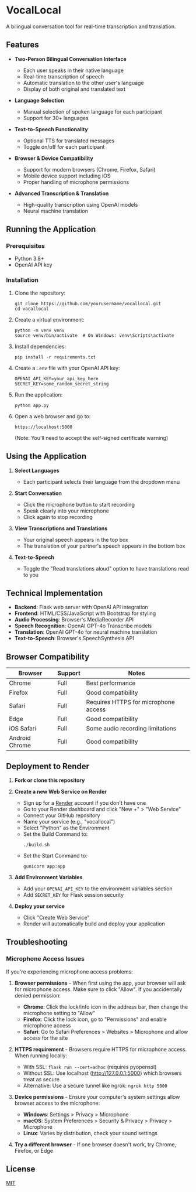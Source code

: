 # VocalLocal

A bilingual conversation tool for real-time transcription and translation.

## Features

- **Two-Person Bilingual Conversation Interface**
  - Each user speaks in their native language
  - Real-time transcription of speech
  - Automatic translation to the other user's language
  - Display of both original and translated text

- **Language Selection**
  - Manual selection of spoken language for each participant
  - Support for 30+ languages

- **Text-to-Speech Functionality**
  - Optional TTS for translated messages
  - Toggle on/off for each participant

- **Browser & Device Compatibility**
  - Support for modern browsers (Chrome, Firefox, Safari)
  - Mobile device support including iOS
  - Proper handling of microphone permissions

- **Advanced Transcription & Translation**
  - High-quality transcription using OpenAI models
  - Neural machine translation

## Running the Application

### Prerequisites

- Python 3.8+
- OpenAI API key

### Installation

1. Clone the repository:
   ```
   git clone https://github.com/yourusername/vocallocal.git
   cd vocallocal
   ```

2. Create a virtual environment:
   ```
   python -m venv venv
   source venv/bin/activate  # On Windows: venv\Scripts\activate
   ```

3. Install dependencies:
   ```
   pip install -r requirements.txt
   ```

4. Create a `.env` file with your OpenAI API key:
   ```
   OPENAI_API_KEY=your_api_key_here
   SECRET_KEY=some_random_secret_string
   ```

5. Run the application:
   ```
   python app.py
   ```

6. Open a web browser and go to:
   ```
   https://localhost:5000
   ```
   (Note: You'll need to accept the self-signed certificate warning)

## Using the Application

1. **Select Languages**
   - Each participant selects their language from the dropdown menu

2. **Start Conversation**
   - Click the microphone button to start recording
   - Speak clearly into your microphone
   - Click again to stop recording

3. **View Transcriptions and Translations**
   - Your original speech appears in the top box
   - The translation of your partner's speech appears in the bottom box

4. **Text-to-Speech**
   - Toggle the "Read translations aloud" option to have translations read to you

## Technical Implementation

- **Backend**: Flask web server with OpenAI API integration
- **Frontend**: HTML/CSS/JavaScript with Bootstrap for styling
- **Audio Processing**: Browser's MediaRecorder API
- **Speech Recognition**: OpenAI GPT-4o Transcribe models
- **Translation**: OpenAI GPT-4o for neural machine translation
- **Text-to-Speech**: Browser's SpeechSynthesis API

## Browser Compatibility

| Browser | Support | Notes |
|---------|---------|-------|
| Chrome  | Full    | Best performance |
| Firefox | Full    | Good compatibility |
| Safari  | Full    | Requires HTTPS for microphone access |
| Edge    | Full    | Good compatibility |
| iOS Safari | Full | Some audio recording limitations |
| Android Chrome | Full | Good compatibility |

## Deployment to Render

1. **Fork or clone this repository**

2. **Create a new Web Service on Render**
   - Sign up for a [Render](https://render.com/) account if you don't have one
   - Go to your Render dashboard and click "New +" > "Web Service"
   - Connect your GitHub repository
   - Name your service (e.g., "vocallocal")
   - Select "Python" as the Environment
   - Set the Build Command to:
     ```
     ./build.sh
     ```
   - Set the Start Command to:
     ```
     gunicorn app:app
     ```

3. **Add Environment Variables**
   - Add your `OPENAI_API_KEY` to the environment variables section
   - Add `SECRET_KEY` for Flask session security

4. **Deploy your service**
   - Click "Create Web Service"
   - Render will automatically build and deploy your application

## Troubleshooting

### Microphone Access Issues

If you're experiencing microphone access problems:

1. **Browser permissions** - When first using the app, your browser will ask for microphone access. Make sure to click "Allow". If you accidentally denied permission:
   - **Chrome**: Click the lock/info icon in the address bar, then change the microphone setting to "Allow"
   - **Firefox**: Click the lock icon, go to "Permissions" and enable microphone access
   - **Safari**: Go to Safari Preferences > Websites > Microphone and allow access for the site

2. **HTTPS requirement** - Browsers require HTTPS for microphone access. When running locally:
   - With SSL: `flask run --cert=adhoc` (requires pyopenssl)
   - Without SSL: Use localhost (http://127.0.0.1:5000) which browsers treat as secure
   - Alternative: Use a secure tunnel like ngrok: `ngrok http 5000`

3. **Device permissions** - Ensure your computer's system settings allow browser access to the microphone:
   - **Windows**: Settings > Privacy > Microphone
   - **macOS**: System Preferences > Security & Privacy > Privacy > Microphone
   - **Linux**: Varies by distribution, check your sound settings

4. **Try a different browser** - If one browser doesn't work, try Chrome, Firefox, or Edge

## License

[MIT](https://choosealicense.com/licenses/mit/)